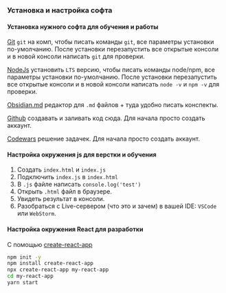 ### Установка и настройка софта

#### Установка нужного софта для обучения и работы

[Git](https://git-scm.com/) `git` на комп, чтобы писать команды `git`, все параметры установки по-умолчанию.
После установки перезапустить все открытые консоли и в новой консоли написать `git` для проверки.

[NodeJs](https://nodejs.org/en/) установить `LTS` версию, чтобы писать команды node/npm, все параметры установки по-умолчанию.
После установки перезапустить все открытые консоли и в новой консоли написать `node -v` и `npm -v` для проверки.

[Obsidian.md](https://obsidian.md/) редактор для `.md` файлов + туда удобно писать конспекты.

[Github](https://github.com/) создавать и заливать код сюда. Для начала просто создать аккаунт.

[Codewars](https://www.codewars.com) решение задачек. Для начала просто создать аккаунт.

#### Настройка окружения js для верстки и обучения
1. Создать `index.html` и `index.js`
2. Подключить `index.js` в `index.html`
3. В `.js` файле написать `console.log('test')`
4. Открыть `.html` файл в браузере.
5. Увидеть результат в консоли.
6. Разобраться с Live-сервером (что это и зачем) в вашей IDE: `VSCode` или `WebStorm`.

#### Настройка окружения React для разработки
С помощью [create-react-app](https://ru.reactjs.org/docs/create-a-new-react-app.html)
```bash
npm init -y
npm install create-react-app
npx create-react-app my-react-app
cd my-react-app
yarn start
```

